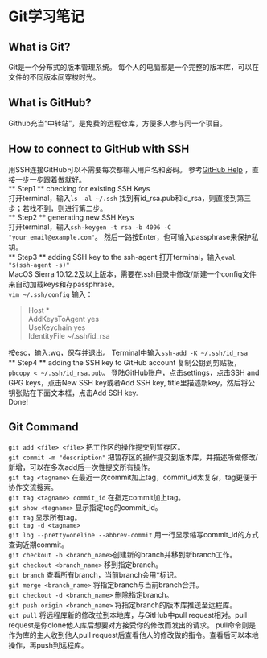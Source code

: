 # Git学习笔记

## What is Git?
Git是一个分布式的版本管理系统。
每个人的电脑都是一个完整的版本库，可以在文件的不同版本间穿梭时光。

## What is GitHub?
Github充当“中转站”，是免费的远程仓库，方便多人参与同一个项目。

## How to connect to GitHub with SSH
用SSH连接GitHub可以不需要每次都输入用户名和密码。
参考[GitHub Help](https://help.github.com/articles/adding-a-new-ssh-key-to-your-github-account/) ，直接一步一步跟着做就好。  
** Step1 **  checking for existing SSH Keys   
打开terminal，输入`ls -al ~/.ssh`
找到有id_rsa.pub和id_rsa，则直接到第三步；若找不到，则进行第二步。   
** Step2 ** generating new SSH Keys   
打开terminal，输入`ssh-keygen -t rsa -b 4096 -C "your_email@example.com"`。
然后一路按Enter，也可输入passphrase来保护私钥。   
** Step3 ** adding SSH key to the ssh-agent
打开terminal，输入`eval "$(ssh-agent -s)"`   
MacOS Sierra 10.12.2及以上版本，需要在.ssh目录中修改/新建一个config文件来自动加载keys和存passphrase。   
`vim ~/.ssh/config`
输入：   
>Host *   
   AddKeysToAgent yes   
   UseKeychain yes   
   IdentityFile ~/.ssh/id_rsa   

按esc，输入:wq，保存并退出。
Terminal中输入`ssh-add -K ~/.ssh/id_rsa`   
** Step4 ** adding the SSH key to GitHub account
复制公钥到剪贴板，`pbcopy < ~/.ssh/id_rsa.pub`。
登陆GitHub账户，点击settings，点击SSH and GPG keys，点击New SSH key或者Add SSH key,
 title里描述新key，然后将公钥张贴在下面文本框，点击Add SSH key.   
 Done!

## Git Command
`git add <file> <file>` 把工作区的操作提交到暂存区。   
`git commit -m "description"` 把暂存区的操作提交到版本库，并描述所做修改/新增，可以在多次add后一次性提交所有操作。   
`git tag <tagname>` 在最近一次commit加上tag，commit_id太复杂，tag更便于协作交流搜索。   
`git tag <tagname> commit_id` 在指定commit加上tag。    
`git show <tagname>` 显示指定tag的commit_id。   
`git tag` 显示所有tag。   
`git tag -d <tagname>`   
`git log --pretty=oneline --abbrev-commit` 用一行显示缩写commit_id的方式查询近期commit。  
`git checkout -b <branch_name>`创建新的branch并移到新branch工作。   
`git checkout <branch_name>` 移到指定branch。     
`git branch` 查看所有branch，当前branch会用*标识。  
`git merge <branch_name>` 将指定branch与当前branch合并。   
`git checkout -d <branch_name>` 删除指定branch。       
`git push origin <branch_name>` 将指定branch的版本库推送至远程库。   
`git pull` 将远程库新的修改拉到本地库，与GitHub中pull request相对。pull request是你clone他人库后想要对方接受你的修改而发出的请求。
pull命令则是作为库的主人收到他人pull request后查看他人的修改做的指令。查看后可以本地操作，再push到远程库。   
